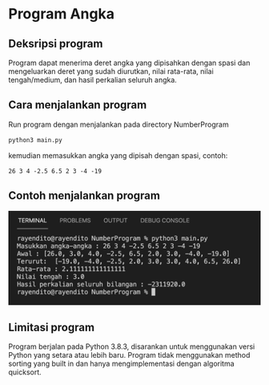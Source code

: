 # Program Angka
## Deksripsi program
Program dapat menerima deret angka yang dipisahkan dengan spasi dan mengeluarkan deret yang sudah diurutkan, nilai rata-rata, nilai tengah/medium, dan hasil perkalian seluruh angka.

## Cara menjalankan program
Run program dengan menjalankan pada directory NumberProgram
```python
python3 main.py
```
kemudian memasukkan angka yang dipisah dengan spasi, contoh:
```
26 3 4 -2.5 6.5 2 3 -4 -19
```

## Contoh menjalankan program
![alt text](https://github.com/rayendito/NumberProgram/blob/main/images/contoh.png "Contoh menjalankan program")

## Limitasi program
Program berjalan pada Python 3.8.3, disarankan untuk menggunakan versi Python yang setara atau lebih baru.
Program tidak menggunakan method sorting yang built in dan hanya mengimplementasi dengan algoritma quicksort. 